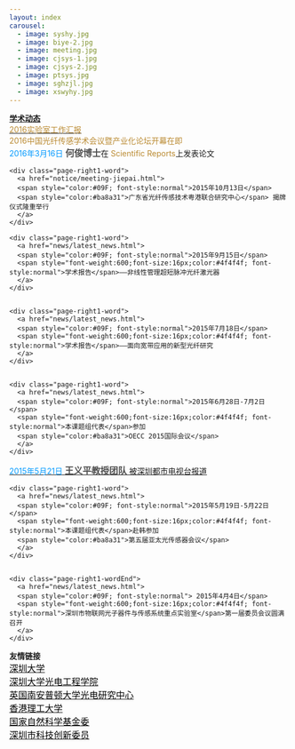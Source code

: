 ```yaml
---
layout: index
carousel:
  - image: syshy.jpg
  - image: biye-2.jpg
  - image: meeting.jpg
  - image: cjsys-1.jpg
  - image: cjsys-2.jpg
  - image: ptsys.jpg
  - image: sghzjl.jpg
  - image: xswyhy.jpg
---
```



<div id="page-right1">

 <div id="page-right-Header1">
 <span style="font-weight:600;">
 <a href="{{ site.baseurl }}/more/">
 学术动态
 </a>
 </span>
 </div>
 
 
  <div class="page-right1-container"> 
 <div class="page-right1-word">
    <a href="notice/2014-annual-report-out.pdf">
    <span style="color:#ba8a31"> 2016实验室工作汇报 
    </span> 
    </a>
  </div>
 
 

  <div class="page-right1-word">
    <span style="color:#ba8a31"> 
    2016中国光纤传感学术会议暨产业化论坛开幕在即
    </span> 
  </div>
  
  
  <div class="page-right1-word">
      <span style="color:#09F; font-style:normal">2016年3月16日</span> 
      <span style="font-weight:600;font-size:16px;color:#4f4f4f; font-style:normal">何俊博士</span>在
      <span style="color:#ba8a31">Scientific Reports</span>上发表论文
    </div>
  
  
  
  
    <div class="page-right1-word">
      <a href="notice/meeting-jiepai.html">
      <span style="color:#09F; font-style:normal">2015年10月13日</span> 
      <span style="color:#ba8a31">广东省光纤传感技术粤港联合研究中心</span> 揭牌仪式隆重举行 
      </a>
    </div>
  
    <div class="page-right1-word">
      <a href="news/latest_news.html">
      <span style="color:#09F; font-style:normal">2015年9月15日</span> 
      <span style="font-weight:600;font-size:16px;color:#4f4f4f; font-style:normal">学术报告</span>——非线性管理超短脉冲光纤激光器
      </a>
    </div>
 
 
    <div class="page-right1-word">
      <a href="news/latest_news.html">
      <span style="color:#09F; font-style:normal">2015年7月18日</span> 
      <span style="font-weight:600;font-size:16px;color:#4f4f4f; font-style:normal">学术报告</span>——面向宽带应用的新型光纤研究
      </a>
    </div>


    <div class="page-right1-word">
      <a href="news/latest_news.html">
      <span style="color:#09F; font-style:normal">2015年6月28日-7月2日</span> 
      <span style="font-weight:600;font-size:16px;color:#4f4f4f; font-style:normal">本课题组代表</span>参加
      <span style="color:#ba8a31">OECC 2015国际会议</span>
      </a>
    </div>


   <div class="page-right1-word">
      <a href="http://www.s1979.com/dianshi/first/201505/21144461521.shtml">
      <span style="color:#09F; font-style:normal">2015年5月21日</span> 
      <span style="font-weight:600;font-size:16px;color:#4f4f4f; font-style:normal">王义平教授团队</span>
      被深圳都市电视台报道 
      </a>
      </div>


    <div class="page-right1-word">
      <a href="news/latest_news.html">
      <span style="color:#09F; font-style:normal">2015年5月19日-5月22日</span> 
      <span style="font-weight:600;font-size:16px;color:#4f4f4f; font-style:normal">本课题组代表</span>赴韩参加
      <span style="color:#ba8a31">第五届亚太光传感器会议</span>
      </a>
    </div>


    <div class="page-right1-wordEnd">
      <a href="news/latest_news.html">
      <span style="color:#09F; font-style:normal"> 2015年4月4日</span> 
      <span style="font-weight:600;font-size:16px;color:#4f4f4f; font-style:normal">深圳市物联网光子器件与传感系统重点实验室</span>第一届委员会议圆满召开
      </a>
    </div>



  </div>
</div>
    


<div id="page-right2">
<div id="page-right-Header2">
    <span style="font-weight:600;">
      友情链接
    </span>
  </div>


<div class="page-right1-word">		
  <a href="http://www.szu.edu.cn">
    <span style="color:#000000;font-size:16px; font-style:normal">深圳大学
    </span> 	
  </a>		
</div>

<div class="page-right1-word">		
  <a href="http://opto.szu.edu.cn">
    <span style="color:#000000;font-size:16px; font-style:normal">深圳大学光电工程学院
    </span> 	
  </a>		
</div>
  
<div class="page-right1-word">		
  <a href="http://www.orc.soton.ac.uk/">
    <span style="color:#000000;font-size:16px; font-style:normal">英国南安普顿大学光电研究中心
    </span> 	
  </a>		
</div>

<div class="page-right1-word">		
  <a href="http://www.polyu.edu.hk/">
    <span style="color:#000000;font-size:16px; font-style:normal">香港理工大学
    </span> 	
  </a>		
</div>

<div class="page-right1-word">		
  <a href="http://www.nsfc.gov.cn/">
    <span style="color:#000000;font-size:16px; font-style:normal">国家自然科学基金委
    </span> 	
  </a>		
</div>

<div class="page-right1-wordEnd">		
  <a href="http://www.szsti.gov.cn/">
    <span style="color:#000000;font-size:16px; font-style:normal">深圳市科技创新委员
    </span> 	
  </a>		
</div>
</div>
